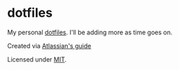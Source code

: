 # dotfiles
My personal [dotfiles](https://dotfiles.github.io/). I'll be adding more as time goes on. 

Created via [Atlassian's guide](https://developer.atlassian.com/blog/2016/02/best-way-to-store-dotfiles-git-bare-repo/)

Licensed under [MIT](LICENSE).
